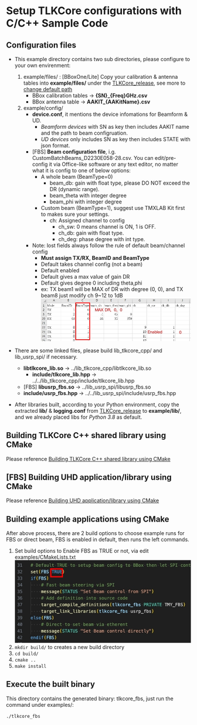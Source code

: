 # Setup TLKCore configurations with C/C++ Sample Code

## Configuration files

* This example directory contains two sub directories, please configure to your own envirenment:
    1. example/files/ : [BBoxOne/Lite] Copy your calibration & antenna tables into **example/files/** under the [TLKCore_release](/release), see more to [change default path](../lib_tlkcore_cpp/README.md#guideline-of-c-wrapper-for-tlkcore)
        * BBox calibration tables -> **{SN}_{Freq}GHz.csv**
        * BBox antenna table -> **AAKIT_{AAKitName}.csv**
    2. example/config/
        * **device.conf**, it mentions the device infomations for Beamform & UD.
          * *Beamform devices* with SN as key then includes AAKIT name and the path to beam configruation.
          * *UD devices* only includes SN as key then includes STATE with json format.
        * [FBS] **Beam configuration file**, i.g. CustomBatchBeams_D2230E058-28.csv. You can edit/pre-config it via Office-like software or any text editor, no matter what it is config to one of below options:
           * A whole beam (BeamType=0)
             * beam_db: gain with float type, please DO NOT exceed the DR (dynamic range).
             * beam_theta with integer degree
             * beam_phi with integer degree
           * Custom beam (BeamType=1), suggest use TMXLAB Kit first to makes sure your settings.
             * ch: Assigned channel to config
                * ch_sw: 0 means channel is ON, 1 is OFF.
                * ch_db: gain with float type.
                * ch_deg: phase degree with int type.
        * Note: lost fields always follow the rule of default beam/channel config
           * **Must assign TX/RX, BeamID and BeamType**
           * Default takes channel config (not a beam)
           * Default enabled
           * Default gives a max value of gain DR
           * Default gives degree 0 including theta,phi
           * ex: TX beam1 will be MAX of DR with degree (0, 0), and TX beam8 just modify ch 9~12 to 1dB
           ![CustomBatchBeams](/images/CustomBatchBeams.png)

* There are some linked files, please build lib_tlkcore_cpp/ and lib_usrp_spi/ if necessary.
  * **libtlkcore_lib.so** -> ../lib_tlkcore_cpp/libtlkcore_lib.so
    * **include/tlkcore_lib.hpp** -> ../../lib_tlkcore_cpp/include/tlkcore_lib.hpp
  * [FBS] **libusrp_fbs.so** -> ../lib_usrp_spi/libusrp_fbs.so
  * **include/usrp_fbs.hpp** -> ../../lib_usrp_spi/include/usrp_fbs.hpp
* After libraries built, according to your Python environment, copy the extracted **lib/** & **logging.conf** from [TLKCore_release](/release) to **example/lib/**, and we already placed libs for *Python 3.8* as default.

## Building TLKCore C++ shared library using CMake

Please reference [Building TLKCore C++ shared library using CMake](../lib_tlkcore_cpp)

## [FBS] Building UHD application/library using CMake

Please reference [Building UHD application/library using CMake](../lib_usrp_spi)

## Building example applications using CMake

After above process, there are 2 build options to choose example runs for FBS or direct beam, FBS is enabled in default, then runs the left commands.

1. Set build options to Enable FBS as TRUE or not, via edit examples/CMakeLists.txt
  ![FBS](/images/C_Cpp_FBS_option.png)
2. `mkdir build/` to creates a new build directory
3. `cd build/`
4. `cmake ..`
5. `make install`

## Execute the built binary

This directory contains the generated binary: tlkcore_fbs, just run the command under examples/:

    ./tlkcore_fbs
